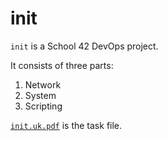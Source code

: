 # init

`init` is a School 42 DevOps project.

It consists of three parts: 
1. Network
2. System
3. Scripting

[`init.uk.pdf`](init.uk.pdf) is the task file.